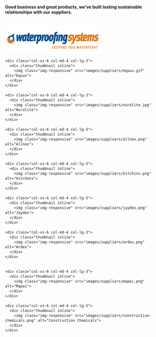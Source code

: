 <div class="wrapper">
  <div class="brands clearfix">
    <h4>
      Good business and great products, we’ve built lasting sustainable relationships with our suppliers.
    </h4>
    <br />    
    <div class="col-xs-6 col-md-4 col-lg-3">
      <div class="thumbnail inline">
        <img class="img-responsive" src="images/suppliers/waterproofing-systems-logo.png" alt="Waterproofing Systems">
      </div>
    </div>

    <div class="col-xs-6 col-md-4 col-lg-3">
      <div class="thumbnail inline">
        <img class="img-responsive" src="images/suppliers/equus.gif" alt="Equus">
      </div>
    </div>

    <div class="col-xs-6 col-md-4 col-lg-3">
      <div class="thumbnail inline">
        <img class="img-responsive" src="images/suppliers/nuralite.jpg" alt="Nuralite">
      </div>
    </div>

    <div class="col-xs-6 col-md-4 col-lg-3">
      <div class="thumbnail inline">
        <img class="img-responsive" src="images/suppliers/allnex.png" alt="Allnex">
      </div>
    </div>

    <div class="col-xs-6 col-md-4 col-lg-3">
      <div class="thumbnail inline">
        <img class="img-responsive" src="images/suppliers/hitchins.png" alt="Hitchens">
      </div>
    </div>

    <div class="col-xs-6 col-md-4 col-lg-3">
      <div class="thumbnail inline">
        <img class="img-responsive" src="images/suppliers/jaydex.png" alt="Jaydex">
      </div>
    </div>

    <div class="col-xs-6 col-md-4 col-lg-3">
      <div class="thumbnail inline">
        <img class="img-responsive" src="images/suppliers/ardex.png" alt="Ardex">
      </div>
    </div>


    <div class="col-xs-6 col-md-4 col-lg-3">
      <div class="thumbnail inline">
        <img class="img-responsive" src="images/suppliers/mapei.png" alt="Mapei">
      </div>
    </div>

    <div class="col-xs-6 col-md-4 col-lg-3">
      <div class="thumbnail inline">
        <img class="img-responsive" src="images/suppliers/construction-chemicals.png" alt="Construction Chemicals">
      </div>
    </div>
  </div>
</div>

